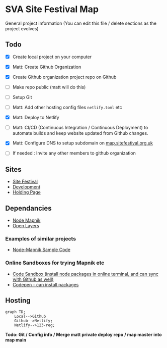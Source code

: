 # SVA Site Festival Map 

General project information (You can edit this file / delete sections as the project evolves)

## Todo

- [x] Create local project on your computer
- [x] Matt: Create Github Organization
- [x] Create Github organization project repo on Github
- [ ] Make repo public (matt will do this)
- [ ] Setup Git
- [ ] Matt: Add other hosting config files `netlify.toml` etc
- [x] Matt: Deploy to Netlify
- [ ] Matt: CI/CD (Continuous Integration / Continuous Deployment) to automate builds and keep website updated from Github changes.

- [x] Matt: Configure DNS to setup subdomain on [map.sitefestival.org.uk](https://map.sitefestival.org.uk)
- [ ] If needed : Invite any other members to github organization

## Sites

- [Site Festival](https://sitefestival.org.uk)
- [Development](https://mapdev.sitefestival.org.uk)
- [Holding Page](https://map.sitefestival.org.uk)

## Dependancies

- [Node Mapnik](https://github.com/mapnik/node-mapnik/)
- [Open Layers](https://openlayers.org)

### Examples of similar projects

- [Node-Mapnik Sample Code](https://github.com/mapnik/node-mapnik-sample-code)

### Online Sandboxes for trying Mapnik etc

- [Code Sandbox (install node packages in online terminal, and can sync with Github as well)](https://codesandbox.io)
- [Codepen - can install packages](https://codepen.io/)

## Hosting

```mermaid
graph TD;
    Local-->Github
    Github-->Netlify;
    Netlify-->123-reg;
```



**Todo: Git / Config info / Merge matt private deploy repo / map master into map main**
